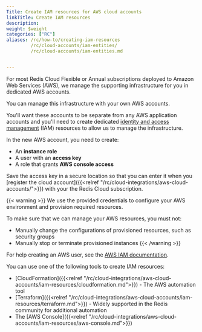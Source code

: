 ```yaml
---
Title: Create IAM resources for AWS cloud accounts
linkTitle: Create IAM resources
description:
weight: $weight
categories: ["RC"]
aliases: /rc/how-to/creating-iam-resources
         /rc/cloud-accounts/iam-entities/
         /rc/cloud-accounts/iam-entities.md


---
```

For most Redis Cloud Flexible or Annual subscriptions deployed to Amazon Web Services (AWS), we manage the supporting infrastructure for you in dedicated AWS accounts.

You can manage this infrastructure with your own AWS accounts.  

You'll want these accounts to be separate from any AWS application accounts 
and you'll need to create dedicated [identity and access management](https://docs.aws.amazon.com/IAM/latest/UserGuide/introduction.html) (IAM) resources to allow us to manage the infrastructure.

In the new AWS account, you need to create:

- An **instance role**
- A user with an **access key**
- A role that grants **AWS console access**

Save the access key in a secure location so that you can enter it when you [register the cloud account]({{<relref "/rc/cloud-integrations/aws-cloud-accounts/">}}) with your the Redis Cloud subscription.

{{< warning >}}
We use the provided credentials to configure your AWS environment and provision required resources.

To make sure that we can manage your AWS resources, you must not:

- Manually change the configurations of provisioned resources, such as security groups
- Manually stop or terminate provisioned instances
{{< /warning >}}

For help creating an AWS user, see the [AWS IAM documentation](https://docs.aws.amazon.com/IAM/latest/UserGuide/id_credentials_access-keys.html).

You can use one of the following tools to create IAM resources:

- [CloudFormation]({{<relref "/rc/cloud-integrations/aws-cloud-accounts/iam-resources/cloudformation.md">}}) - The AWS automation tool
- [Terraform]({{<relref "/rc/cloud-integrations/aws-cloud-accounts/iam-resources/terraform.md">}}) - Widely supported in the Redis community for additional automation
- The [AWS Console]({{<relref "/rc/cloud-integrations/aws-cloud-accounts/iam-resources/aws-console.md">}})
